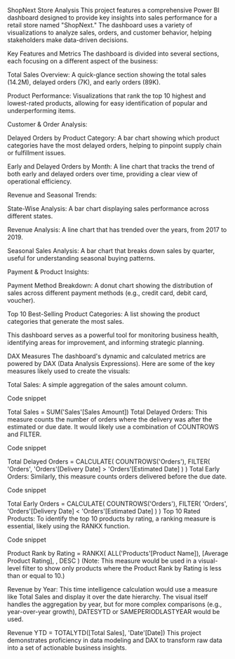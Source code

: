 ShopNext Store Analysis
This project features a comprehensive Power BI dashboard designed to provide key insights into sales performance for a retail store named "ShopNext." The dashboard uses a variety of visualizations to analyze sales, orders, and customer behavior, helping stakeholders make data-driven decisions.

Key Features and Metrics
The dashboard is divided into several sections, each focusing on a different aspect of the business:

Total Sales Overview: A quick-glance section showing the total sales (14.2M), delayed orders (7K), and early orders (89K).

Product Performance: Visualizations that rank the top 10 highest and lowest-rated products, allowing for easy identification of popular and underperforming items.

Customer & Order Analysis:

Delayed Orders by Product Category: A bar chart showing which product categories have the most delayed orders, helping to pinpoint supply chain or fulfillment issues.

Early and Delayed Orders by Month: A line chart that tracks the trend of both early and delayed orders over time, providing a clear view of operational efficiency.

Revenue and Seasonal Trends:

State-Wise Analysis: A bar chart displaying sales performance across different states.

Revenue Analysis: A line chart that has trended over the years, from 2017 to 2019.

Seasonal Sales Analysis: A bar chart that breaks down sales by quarter, useful for understanding seasonal buying patterns.

Payment & Product Insights:

Payment Method Breakdown: A donut chart showing the distribution of sales across different payment methods (e.g., credit card, debit card, voucher).

Top 10 Best-Selling Product Categories: A list showing the product categories that generate the most sales.

This dashboard serves as a powerful tool for monitoring business health, identifying areas for improvement, and informing strategic planning.

DAX Measures
The dashboard's dynamic and calculated metrics are powered by DAX (Data Analysis Expressions). Here are some of the key measures likely used to create the visuals:

Total Sales: A simple aggregation of the sales amount column.

Code snippet

Total Sales = SUM('Sales'[Sales Amount])
Total Delayed Orders: This measure counts the number of orders where the delivery was after the estimated or due date. It would likely use a combination of COUNTROWS and FILTER.

Code snippet

Total Delayed Orders = 
CALCULATE(
    COUNTROWS('Orders'),
    FILTER(
        'Orders',
        'Orders'[Delivery Date] > 'Orders'[Estimated Date]
    )
)
Total Early Orders: Similarly, this measure counts orders delivered before the due date.

Code snippet

Total Early Orders = 
CALCULATE(
    COUNTROWS('Orders'),
    FILTER(
        'Orders',
        'Orders'[Delivery Date] < 'Orders'[Estimated Date]
    )
)
Top 10 Rated Products: To identify the top 10 products by rating, a ranking measure is essential, likely using the RANKX function.

Code snippet

Product Rank by Rating = 
RANKX(
    ALL('Products'[Product Name]),
    [Average Product Rating],
    ,
    DESC
)
(Note: This measure would be used in a visual-level filter to show only products where the Product Rank by Rating is less than or equal to 10.)

Revenue by Year: This time intelligence calculation would use a measure like Total Sales and display it over the date hierarchy. The visual itself handles the aggregation by year, but for more complex comparisons (e.g., year-over-year growth), DATESYTD or SAMEPERIODLASTYEAR would be used.

Revenue YTD = TOTALYTD([Total Sales], 'Date'[Date])
This project demonstrates proficiency in data modeling and DAX to transform raw data into a set of actionable business insights.

